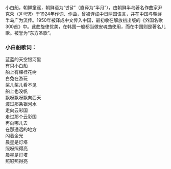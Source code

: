 

小白船，朝鲜童谣，朝鲜语为“반달”（直译为“半月”），由朝鲜半岛著名作曲家尹克荣（윤극영）于1924年作词、作曲，曾被译成中日两国语言，并在中国与朝鲜半岛广为流传。1950年被译成中文传入中国，最初收在解放初出版的《外国名歌300首》中。此曲旋律优美，在韩国一般都当做安魂曲使用，而在中国则是著名儿歌。被誉为“东方圣歌”。  

### 小白船歌词：

蓝蓝的天空银河里  
有只小白船  
船上有棵桂花树  
白兔在游玩  
桨儿桨儿看不见  
船上也没帆  
飘呀飘呀飘向西天  
渡过那条银河水  
走向云彩国  
走过那个云彩国  
再向哪儿去  
在那遥远的地方  
闪着金光  
晨星是灯塔  
照呀照得亮  
晨星是灯塔  
照呀照得亮  

